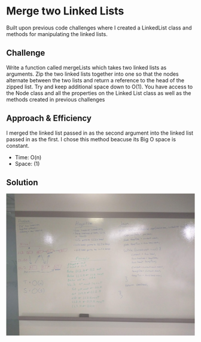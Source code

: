 # Merge two Linked Lists
Built upon previous code challenges where I created a LinkedList class and methods for manipulating the linked lists.

## Challenge
Write a function called mergeLists which takes two linked lists as arguments. Zip the two linked lists together into one so that the nodes alternate between the two lists and return a reference to the head of the zipped list. Try and keep additional space down to O(1). You have access to the Node class and all the properties on the Linked List class as well as the methods created in previous challenges

## Approach & Efficiency
I merged the linked list passed in as the second argument into the linked list passed in as the first. I chose this method beacuse its Big O space is constant.
* Time: O(n)
* Space: (1)

## Solution
![ll_merge.jpg](../assets/ll_merge.jpg)